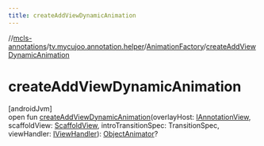 ```yaml
---
title: createAddViewDynamicAnimation
---
```

//[mcls-annotations](../../../index.html)/[tv.mycujoo.annotation.helper](../index.html)/[AnimationFactory](index.html)/[createAddViewDynamicAnimation](create-add-view-dynamic-animation.html)



# createAddViewDynamicAnimation



[androidJvm]\
open fun [createAddViewDynamicAnimation](create-add-view-dynamic-animation.html)(overlayHost: [IAnnotationView](../../tv.mycujoo.annotation.annotation/-i-annotation-view/index.html), scaffoldView: [ScaffoldView](../../tv.mycujoo.annotation.widget/-scaffold-view/index.html), introTransitionSpec: TransitionSpec, viewHandler: [IViewHandler](../-i-view-handler/index.html)): [ObjectAnimator](https://developer.android.com/reference/kotlin/android/animation/ObjectAnimator.html)?




